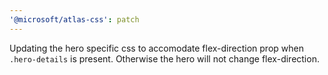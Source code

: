 ```yaml
---
'@microsoft/atlas-css': patch
---
```


Updating the hero specific css to accomodate flex-direction prop when `.hero-details` is present. Otherwise the hero will not change flex-direction.
